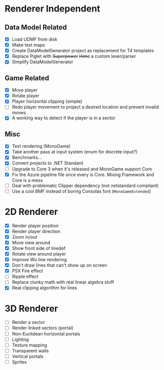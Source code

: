 # Renderer Independent

## Data Model Related

- [x] Load UDMF from disk
- [x] Make test maps
- [x] Create DataModelGenerator project as replacement for T4 templates
- [x] Replace Piglet with ~~Superpower~~ ~~Hime~~ a custom lexer/parser
- [x] Simplify DataModelGenerator

## Game Related

- [x] Move player
- [x] Rotate player
- [x] Player horizontal clipping (simple)
- [ ] Redo player movement to project a desired location and prevent invalid moves
- [x] A working way to detect if the player is in a sector

## Misc

- [x] Text rendering (MonoGame)
- [x] Take another pass at input system (enum for discrete input?)
- [x] Benchmarks...
- [x] Convert projects to .NET Standard
- [ ] Upgrade to Core 3 when it's released and MonoGame support Core
- [x] Fix the Azure pipeline file once every is Core.  Mixing Framework and Core is a mess
- [ ] Deal with problematic Clipper dependency (not netstandard compliant)
- [ ] Use a cool BMF instead of boring Consolas font (`MonoGameExtended`)

# 2D Renderer

- [x] Render player position
- [x] Render player direction
- [x] Zoom in/out
- [x] Move view around
- [x] Show front side of linedef
- [x] Rotate view around player
- [x] Improve Wu line rendering
- [x] Don't draw lines that can't show up on screen
- [x] PSX Fire effect
- [ ] Ripple effect
- [ ] Replace clunky math with real linear algebra stuff
- [x] Real clipping algorithm for lines

# 3D Renderer

- [ ] Render a sector
- [ ] Render linked sectors (portal)
- [ ] Non-Euclidean horizontal portals
- [ ] Lighting
- [ ] Texture mapping
- [ ] Transparent walls
- [ ] Vertical portals
- [ ] Sprites
